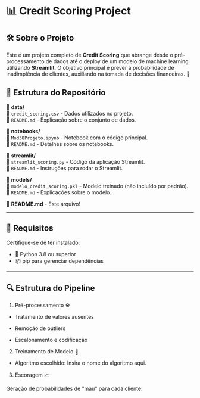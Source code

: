 # 📊 Credit Scoring Project

## 🛠️ Sobre o Projeto

Este é um projeto completo de **Credit Scoring** que abrange desde o pré-processamento de dados até o deploy de um modelo de machine learning utilizando **Streamlit**. O objetivo principal é prever a probabilidade de inadimplência de clientes, auxiliando na tomada de decisões financeiras. 🚀

## 📂 Estrutura do Repositório

📁 **data/**  
📄 `credit_scoring.csv` - Dados utilizados no projeto.  
📄 `README.md` - Explicação sobre o conjunto de dados.

📁 **notebooks/**  
📄 `Mod38Projeto.ipynb` - Notebook com o código principal.  
📄 `README.md` - Detalhes sobre os notebooks.

📁 **streamlit/**  
📄 `streamlit_scoring.py` - Código da aplicação Streamlit.  
📄 `README.md` - Instruções para rodar o Streamlit.

📁 **models/**  
📄 `modelo_credit_scoring.pkl` - Modelo treinado (não incluído por padrão).  
📄 `README.md` - Explicações sobre o modelo.

📄 **README.md** - Este arquivo!  

---

## 🧰 Requisitos

Certifique-se de ter instalado:

- 🐍 Python 3.8 ou superior
- 📦 pip para gerenciar dependências

---

## 🔍 Estrutura do Pipeline

1. Pré-processamento ⚙️

- Tratamento de valores ausentes
  
- Remoção de outliers
  
- Escalonamento e codificação
  
2. Treinamento de Modelo 🤖

- Algoritmo escolhido: Insira o nome do algoritmo aqui.

3. Escoragem 📈

Geração de probabilidades de "mau" para cada cliente.
